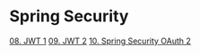 # Spring Security

[08. JWT 1](./doc/_08.md)
[09. JWT 2](./doc/_09.md)
[10. Spring Security OAuth 2](./doc/_10.md)
